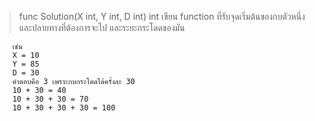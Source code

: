 > func Solution(X int, Y int, D int) int
> เขียน function ที่รับจุดเริ่มต้นของกบตัวหนึ่ง และปลายทางที่ต้องการจะไป และระยะกระโดดของมัน

~~~
    เช่น
    X = 10
    Y = 85
    D = 30
    คำตอบคือ 3 เพราะกบกระโดดได้ครั้งละ 30
    10 + 30 = 40
    10 + 30 + 30 = 70
    10 + 30 + 30 + 30 = 100
~~~